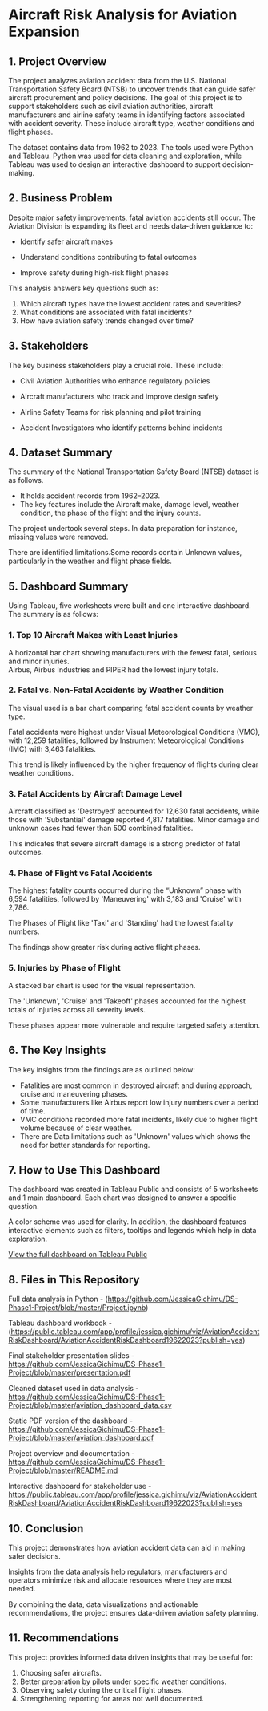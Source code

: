 # Aircraft Risk Analysis for Aviation Expansion


## 1. Project Overview

The project analyzes aviation accident data from the U.S. National Transportation Safety Board (NTSB) to uncover trends that can guide safer aircraft procurement and policy decisions. The goal of this project is to support stakeholders such as civil aviation authorities, aircraft manufacturers and airline safety teams in identifying factors associated with accident severity. These include aircraft type, weather conditions and flight phases.

The dataset contains data from 1962 to 2023. The tools used were Python and Tableau. Python was used for data cleaning and exploration, while Tableau was used to design an interactive dashboard to support decision-making.

## 2. Business Problem

Despite major safety improvements, fatal aviation accidents still occur. The Aviation Division is expanding its fleet and needs data-driven guidance to:

- Identify safer aircraft makes

- Understand conditions contributing to fatal outcomes

- Improve safety during high-risk flight phases

This analysis answers key questions such as:

1. Which aircraft types have the lowest accident rates and severities?
2. What conditions are associated with fatal incidents?
3. How have aviation safety trends changed over time?


## 3. Stakeholders

The key business stakeholders play a crucial role. These include:

- Civil Aviation Authorities who enhance regulatory policies

- Aircraft manufacturers who track and improve design safety

- Airline Safety Teams for risk planning and pilot training

- Accident Investigators who identify patterns behind incidents


## 4. Dataset Summary

The summary of the National Transportation Safety Board (NTSB) dataset is as follows.
- It holds accident records from 1962–2023.
- The key features include the Aircraft make, damage level, weather condition, the phase of the flight and the injury counts.

The project undertook several steps. In data preparation for instance, missing values were removed.

There are identified limitations.Some records contain Unknown values, particularly in the weather and flight phase fields.


## 5. Dashboard Summary

Using Tableau, five worksheets were built and one interactive dashboard. The summary is as follows:

### 1. Top 10 Aircraft Makes with Least Injuries  
A horizontal bar chart showing manufacturers with the fewest fatal, serious and minor injuries.  
Airbus, Airbus Industries and PIPER had the lowest injury totals.  

### 2. Fatal vs. Non-Fatal Accidents by Weather Condition  
The visual used is a bar chart comparing fatal accident counts by weather type.

Fatal accidents were highest under Visual Meteorological Conditions (VMC), with 12,259 fatalities, followed by Instrument Meteorological Conditions (IMC) with 3,463 fatalities.

This trend is likely influenced by the higher frequency of flights during clear weather conditions.  

### 3. Fatal Accidents by Aircraft Damage Level  
Aircraft classified as 'Destroyed' accounted for 12,630 fatal accidents, while those with 'Substantial' damage reported 4,817 fatalities. Minor damage and unknown cases had fewer than 500 combined fatalities.

This indicates that severe aircraft damage is a strong predictor of fatal outcomes.

### 4. Phase of Flight vs Fatal Accidents  
The highest fatality counts occurred during the “Unknown” phase with 6,594 fatalities, followed by 'Maneuvering' with 3,183 and 'Cruise' with 2,786. 

The Phases of Flight like 'Taxi' and 'Standing' had the lowest fatality numbers.

The findings show greater risk during active flight phases.

### 5. Injuries by Phase of Flight  
A stacked bar chart is used for the visual representation.

The 'Unknown', 'Cruise' and 'Takeoff' phases accounted for the highest totals of injuries across all severity levels.

These phases appear more vulnerable and require targeted safety attention.


## 6. The Key Insights

The key insights from the findings are as outlined below: 
- Fatalities are most common in destroyed aircraft and during approach, cruise and maneuvering phases.
- Some manufacturers like Airbus report low injury numbers over a period of time.
- VMC conditions recorded more fatal incidents, likely due to higher flight volume because of clear weather.
- There are Data limitations such as 'Unknown' values which shows the need for better standards for reporting.


## 7. How to Use This Dashboard

The dashboard was created in Tableau Public and consists of 5 worksheets and 1 main dashboard. Each chart was designed to answer a specific question.

A color scheme was used for clarity. In addition, the dashboard features interactive elements such as filters, tooltips and legends which help in data exploration.

[View the full dashboard on Tableau Public](https://public.tableau.com/app/profile/jessica.gichimu/viz/AviationAccidentRiskDashboard/AviationAccidentRiskDashboard19622023?publish=yes)



## 8. Files in This Repository

Full data analysis in Python - (https://github.com/JessicaGichimu/DS-Phase1-Project/blob/master/Project.ipynb)

Tableau dashboard workbook - (https://public.tableau.com/app/profile/jessica.gichimu/viz/AviationAccidentRiskDashboard/AviationAccidentRiskDashboard19622023?publish=yes)

Final stakeholder presentation slides - https://github.com/JessicaGichimu/DS-Phase1-Project/blob/master/presentation.pdf

Cleaned dataset used in data analysis - https://github.com/JessicaGichimu/DS-Phase1-Project/blob/master/aviation_dashboard_data.csv

Static PDF version of the dashboard - https://github.com/JessicaGichimu/DS-Phase1-Project/blob/master/aviation_dashboard.pdf

Project overview and documentation - https://github.com/JessicaGichimu/DS-Phase1-Project/blob/master/README.md

Interactive dashboard for stakeholder use - https://public.tableau.com/app/profile/jessica.gichimu/viz/AviationAccidentRiskDashboard/AviationAccidentRiskDashboard19622023?publish=yes

## 10. Conclusion

This project demonstrates how aviation accident data can aid in making safer decisions.

Insights from the data analysis help regulators, manufacturers and operators minimize risk and allocate resources where they are most needed.

By combining the data, data visualizations and actionable recommendations, the project ensures data-driven aviation safety planning.

## 11. Recommendations

This project provides informed data driven insights that may be useful for:

1. Choosing safer aircrafts.  
2. Better preparation by pilots under specific weather conditions.  
3. Observing safety during the critical flight phases. 
4. Strengthening reporting for areas not well documented.